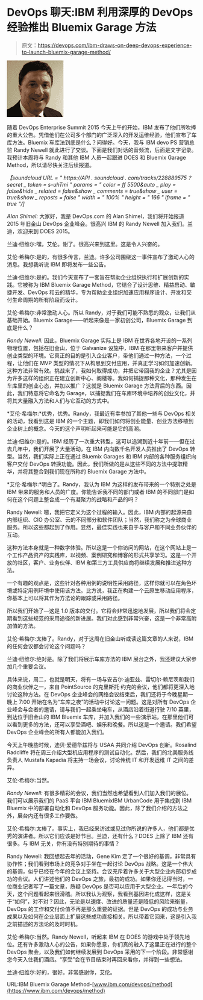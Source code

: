 # DevOps 聊天:IBM 利用深厚的 DevOps 经验推出 Bluemix Garage 方法

> 原文：<https://devops.com/ibm-draws-on-deep-devops-experience-to-launch-bluemix-garage-method/>

[![RandyNewell_IBM_HIGHRES1](img/62fe2e0dc58d9cb0d71e2354b51f6804.png)](https://devops.com/wp-content/uploads/2015/09/RandyNewell_IBM_HIGHRES1-e1442932756988.jpg)

随着 DevOps Enterprise Summit 2015 今天上午的开始，IBM 发布了他们所吹捧的重大公告。凭借他们在公司多个部门的广泛深入的开发运维经验，他们宣布了车库方法。Bluemix 车库法到底是什么？问得好。今天，我与 IBM devo PS 营销总监 Randy Newell 就此进行了交谈。下面是我们对话的音频流，后面是文字记录。我预计本周将与 Randy 和其他 IBM 人员一起跟进 DOES 和 Bluemix Garage Method，所以请尽快关注后续报道。

*【soundcloud URL = " https://API . soundcloud . com/tracks/228889575？secret _ token = s-uhTmi " params = " color = ff 5500&auto _ play = false&hide _ related = false&show _ comments = true&show _ user = true&show _ reposts = false " width = " 100% " height = " 166 " iframe = " true "/]*

*Alan Shimel:* 大家好，我是 DevOps.com 的 Alan Shimel，我们将开始报道 2015 年旧金山 DevOps 企业峰会。很高兴 IBM 的 Randy Newell 加入我们。兰迪，欢迎来到 DOES 2015。

兰迪·纽维尔:嘿，艾伦。谢了。很高兴来到这里。这是令人兴奋的。

艾伦·希梅尔:是的，有很多传言，兰迪。许多公司围绕这一事件宣布了激动人心的消息。我想我听说 IBM 即将发布一些公告。

兰迪·纽维尔:是的。我们今天宣布了一套旨在帮助企业组织执行和扩展创新的实践。它被称为 IBM Bluemix Garage Method，它结合了设计思维、精益启动、敏捷开发、DevOps 和云的精华，专为帮助企业组织加速应用程序设计、开发和交付生命周期的所有阶段而设计。

艾伦·希梅尔:非常激动人心。所以 Randy，对于我们可能不熟悉的观众，让我们从基础开始。Bluemix Garage——听起来像是一家初创公司，Bluemix Garage 到底是什么？

*Randy Newell:* 因此，Bluemix Garage 实际上是 IBM 在世界各地开设的一系列物理位置，包括在旧金山，位于 Galvanize 设施中，IBM 在那里带来客户并提供创业类型的环境。它真正的目的是引入企业客户，带他们通过一种方法，一个过程，让他们在 MVP 类型的情况下从构思到交付应用，并真正学习如何加速创新。这种方法非常有效。挑战来了，我如何取得成功，并把它带回我的企业？尤其是因为许多这样的组织正在建立创新中心、阁楼等。我如何捕捉那种文化，那种发生在车库里的创业心态，并加以推广？这就是 Bluemix Garage 方法背后的东西。因此，我们特意将它命名为 Garage，以捕捉我们在车库环境中培养的创业文化，并将其大量融入方法和人们与它互动的方式中。

*艾伦·希梅尔:*优秀，优秀。Randy，我最近有幸参加了其他一些与 DevOps 相关的活动，我看到这是 IBM 的一个主题，即我们如何将创业能量、创业方法移植到企业树上的概念。今天的这个声明听起来可能是它的高潮。

兰迪·纽维尔:是的。IBM 经历了一次重大转型，这可以追溯到近十年前——但在过去几年中，我们开展了大量活动，在 IBM 内向数千名开发人员推出了 DevOps 转型。当然，我们实际上正在通过 Bluemix Garages 和 IBM 内部的各种服务组织向客户交付 DevOps 转换功能。因此，我们所做的是从这些不同的方法中提取精华，并将其整合到我们现在所称的 Bluemix Garage 方法中。

*艾伦·希梅尔:*明白了。Randy，我认为 IBM 为这样的发布带来的一个特别之处是 IBM 带来的服务和人员的广度。你能告诉我不同的部门或者 IBM 的不同部门是如何在这个问题上整合成一个有凝聚力的战略和产品的吗？

Randy Newell: 嗯，我把它定义为这个过程的输入。因此，IBM 内部的起源来自内部组织、CIO 办公室、云的不同部分和软件团队；当然，我们称之为全球商业服务。所以这些都起到了作用。显然，最佳实践也来自于与客户和不同业务伙伴的互动。

这种方法本身就是一种数字体验。所以这是一个你访问的网站，在这个网站上是一个工作产品资产的实践库，以视频、案例研究和博客的形式共享学习。这是一个开放的社区，客户、业务伙伴、IBM 和第三方工具供应商将继续发展和推进这种方法。

一个有趣的观点是，这些针对各种用例的说明性采用路径，这样你就可以在角色环境或特定用例环境中使用该方法。比方说，我正在构建一个云原生移动应用程序，你基本上可以将其作为方法论的跟踪或采用路径。

所以我们开始了—这是 1.0 版本的交付。它将会非常迅速地发展，所以我们将会定期看到这些规范的采用途径的新进展。我们对此感到非常兴奋，这是一个非常高附加值的方法。

艾伦·希梅尔:太棒了。Randy，对于这周在旧金山听或读这篇文章的人来说，IBM 的任何会议都会讨论这个问题吗？

兰迪·纽维尔:绝对是。除了我们将展示车库方法的 IBM 展台之外，我还建议大家参加几个重要会议。

具体来说，周二，也就是明天，将有一场与安吉尔·迪亚兹、雷切尔·赖尼茨和我们的商业伙伴之一，来自 PointSource 的克里斯托·约克的会议，他们都将更深入地讨论这种方法。在 DevOps 企业峰会的网络会议结束后，我们还将于今晚星期一晚上 7:00 开始在名为“车库之夜”的活动中讨论这一问题。这是对所有 DevOps 企业峰会与会者的邀请，请与我们一起乘坐电车，从酒店沿着街道行驶 7/10 英里，到达位于旧金山的 IBM Bluemix 车库，并加入我们的一些演示站，在那里他们可以看到更多的方法，还可以享受酒吧、娱乐和晚餐。所以这是一个邀请。我们希望 DevOps 企业峰会的所有人都能加入我们。

今天上午晚些时候，迪贝·爱德华兹将与 USAA 共同介绍 DevOps 创新。Rosalind Radcliffe 将在周三介绍大型机应用程序的测试自动化。然后，我们的北美服务线负责人 Mustafa Kapadia 将主持一场会议，讨论传统 IT 和开发运维 IT 之间的差异。

艾伦·希梅尔:当然。

*Randy Newell:* 有很多精彩的会议，我们当然也希望看到人们加入我们的展位。我们可以展示我们的 PaaS 平台 IBM BluemixIBM UrbanCode 用于集成到 IBM Bluemix 中的部署自动化和 DevOps 服务功能。因此，除了我们介绍的方法之外，展台内还有很多工作要做。

艾伦·希梅尔:太棒了。事实上，我已经采访过或见过你所说的许多人，他们都是优秀的演讲者。所以它们应该是好节目。兰迪，还有什么？DOES 上除了 IBM 还有很多。与 IBM 无关，你有没有特别期待的事情？

Randy Newell: 我回想起去年的活动，Gene Kim 定了一个很好的基调，非常具有协作性；我们看到市场上的竞争对手坐在一起讨论 DevOps 战略。这是一个伟大的基调，似乎已经在今年的会议上坚持。会议充斥着许多关于大型企业内部初步成功的会议。人们讲述他们的 DevOps 之旅，最初的成功。如果你还记得当时，一位商业记者写了一篇文章，质疑 DevOps 是否可以应用于大型企业。一年后的今天，这个问题看起来很滑稽。所以我认为观察，我看到基因进化成这样，这是关于“如何”，对不对？因此，无论是以速度、改进的质量还是降低的风险来衡量，DevOps 的工作和交付价值不再是那么重要的证据。但是 DevOps 的成功与业务成果以及如何在企业层面上扩展这些成功直接相关。所以带着它回来，这是引入我之前描述的方法论的及时时机。

艾伦·希梅尔:当然。Randy Newell，听起来 IBM 在 DOES 的游戏中处于领先地位。还有许多激动人心的公告，如果你愿意，你们真的融入了这里正在进行的整个 DevOps 聚会，以及我们如何继续发展到 DevOps 采用的下一个阶段。非常感谢您今天入住我们酒店。“享受”会在节目结束时再回来看你，并得到一些想法。

兰迪·纽维尔:好的，很好。非常感谢你，艾伦。

URL:IBM Bluemix Garage Method-[www.ibm.com/devops/method](https://www.ibm.com/devops/method)